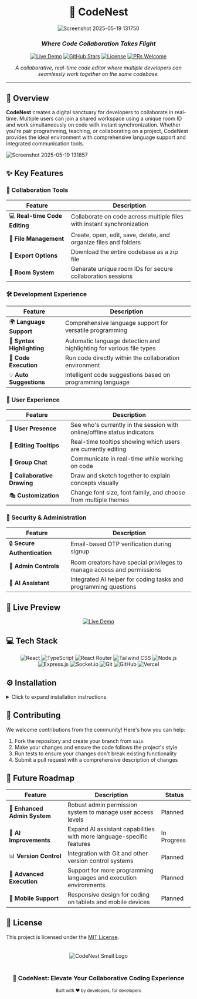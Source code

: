 <div align="center">

# 🪺 CodeNest

![Screenshot 2025-05-19 131750](https://github.com/user-attachments/assets/9f4534fc-d764-405f-a86a-1df552f0f47d)

### *Where Code Collaboration Takes Flight*

[![Live Demo](https://img.shields.io/badge/LIVE-DEMO-brightgreen?style=for-the-badge)](https://eliteapp.tech/)
[![GitHub Stars](https://img.shields.io/github/stars/yourusername/codenest?style=for-the-badge&color=yellow)](https://github.com/yourusername/codenest/stargazers)
[![License](https://img.shields.io/badge/LICENSE-MIT-blue?style=for-the-badge)](LICENSE)
[![PRs Welcome](https://img.shields.io/badge/PRs-WELCOME-brightgreen?style=for-the-badge)](CONTRIBUTING.md)

*A collaborative, real-time code editor where multiple developers can seamlessly work together on the same codebase.*

</div>

---

## 🌟 Overview

**CodeNest** creates a digital sanctuary for developers to collaborate in real-time. Multiple users can join a shared workspace using a unique room ID and work simultaneously on code with instant synchronization. Whether you're pair programming, teaching, or collaborating on a project, CodeNest provides the ideal environment with comprehensive language support and integrated communication tools.

![Screenshot 2025-05-19 131857](https://github.com/user-attachments/assets/dce2da03-f735-4a21-8ba1-498eb0cd050a)


## ✨ Key Features

### 🤝 Collaboration Tools
| Feature | Description |
|---------|-------------|
| 💻 **Real-time Code Editing** | Collaborate on code across multiple files with instant synchronization |
| 📁 **File Management** | Create, open, edit, save, delete, and organize files and folders |
| 💾 **Export Options** | Download the entire codebase as a zip file |
| 🚀 **Room System** | Generate unique room IDs for secure collaboration sessions |

### 🛠️ Development Experience
| Feature | Description |
|---------|-------------|
| 🌍 **Language Support** | Comprehensive language support for versatile programming |
| 🌈 **Syntax Highlighting** | Automatic language detection and highlighting for various file types |
| 🚀 **Code Execution** | Run code directly within the collaboration environment |
| 💡 **Auto Suggestions** | Intelligent code suggestions based on programming language |

### 👥 User Experience
| Feature | Description |
|---------|-------------|
| 👥 **User Presence** | See who's currently in the session with online/offline status indicators |
| 🎩 **Editing Tooltips** | Real-time tooltips showing which users are currently editing |
| 💬 **Group Chat** | Communicate in real-time while working on code |
| 🎨 **Collaborative Drawing** | Draw and sketch together to explain concepts visually |
| 🎭 **Customization** | Change font size, font family, and choose from multiple themes |

### 🔐 Security & Administration
| Feature | Description |
|---------|-------------|
| 🔒 **Secure Authentication** | Email-based OTP verification during signup |
| 👑 **Admin Controls** | Room creators have special privileges to manage access and permissions |
| 🤖 **AI Assistant** | Integrated AI helper for coding tasks and programming questions |

## 🚀 Live Preview

<div align="center">

[![Live Demo](https://img.shields.io/badge/EXPERIENCE-CODENEST-brightgreen?style=for-the-badge&color=4F46E5)](https://eliteapp.tech/)

</div>

## 💻 Tech Stack

<div align="center">

![React](https://img.shields.io/badge/React-20232A?style=for-the-badge&logo=react&logoColor=61DAFB)
![TypeScript](https://img.shields.io/badge/TypeScript-007ACC?style=for-the-badge&logo=typescript&logoColor=white)
![React Router](https://img.shields.io/badge/React_Router-CA4245?style=for-the-badge&logo=react-router&logoColor=white)
![Tailwind CSS](https://img.shields.io/badge/Tailwind_CSS-38B2AC?style=for-the-badge&logo=tailwind-css&logoColor=white)
![Node.js](https://img.shields.io/badge/Node.js-339933?style=for-the-badge&logo=nodedotjs&logoColor=white)
![Express.js](https://img.shields.io/badge/Express.js-000000?style=for-the-badge&logo=express&logoColor=white)
![Socket.io](https://img.shields.io/badge/Socket.io-010101?style=for-the-badge&logo=socket.io&logoColor=white)
![Git](https://img.shields.io/badge/Git-F05032?style=for-the-badge&logo=git&logoColor=white)
![GitHub](https://img.shields.io/badge/GitHub-100000?style=for-the-badge&logo=github&logoColor=white)
![Vercel](https://img.shields.io/badge/Vercel-000000?style=for-the-badge&logo=vercel&logoColor=white)

</div>

## ⚙️ Installation

<details>
<summary>Click to expand installation instructions</summary>

1. **Fork this repository**
   - Click the Fork button located in the top-right corner of this page to fork the repository.

2. **Clone the repository**
   \`\`\`bash
   git clone https://github.com/<your-username>/CodeNest.git
   \`\`\`

3. **Set .env file**
   - Inside the client and server directories rename the `.env.example` file to `.env` and set the following environment variables:

   Frontend (client/.env):
   \`\`\`
   VITE_BACKEND_URL=<your_server_url>
   \`\`\`

   Backend (server/.env):
   \`\`\`
   PORT=3000
   MONGO_URI=<your_mongodb_connection_string>
   \`\`\`

4. **Install dependencies**
   \`\`\`bash
   # Install frontend dependencies
   cd client
   npm install

   # Install backend dependencies
   cd ../server
   npm install
   \`\`\`

5. **Start the frontend and backend servers**
   \`\`\`bash
   # Start frontend
   cd client
   npm run dev

   # Start backend
   cd ../server
   npm run dev
   \`\`\`

6. **Run Tests**
   \`\`\`bash
   # Run frontend tests
   cd client
   npm test

   # Run backend tests
   cd ../server
   npm test
   \`\`\`

7. **Access the application**
   - Open your browser and navigate to: `http://localhost:5173/`

</details>

## 🤝 Contributing

We welcome contributions from the community! Here's how you can help:

1. Fork the repository and create your branch from `main`
2. Make your changes and ensure the code follows the project's style
3. Run tests to ensure your changes don't break existing functionality
4. Submit a pull request with a comprehensive description of changes

## 🔮 Future Roadmap

<div align="center">

| Feature | Description | Status |
|---------|-------------|--------|
| 👑 **Enhanced Admin System** | Robust admin permission system to manage user access levels | Planned |
| 🤖 **AI Improvements** | Expand AI assistant capabilities with more language-specific features | In Progress |
| 📊 **Version Control** | Integration with Git and other version control systems | Planned |
| 🚀 **Advanced Execution** | Support for more programming languages and execution environments | Planned |
| 📱 **Mobile Support** | Responsive design for coding on tablets and mobile devices | Planned |

</div>

## 📝 License

This project is licensed under the [MIT License](LICENSE).

<div align="center">
<img src="/placeholder.svg?height=100&width=100" alt="CodeNest Small Logo" style="margin: 20px 0"/>

<h3>🪺 CodeNest: Elevate Your Collaborative Coding Experience</h3>

<sub>Built with ❤️ by developers, for developers</sub>
</div>
